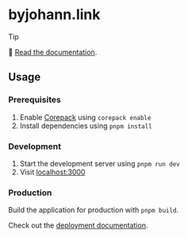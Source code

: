 # byjohann.link

> [!TIP]
> 📖 [Read the documentation](https://nuxt.com).

## Usage

### Prerequisites

1. Enable [Corepack](https://github.com/nodejs/corepack) using `corepack enable`
2. Install dependencies using `pnpm install`

### Development

1. Start the development server using `pnpm run dev`
2. Visit [localhost:3000](http://localhost:3000/)

### Production

Build the application for production with `pnpm build`.

Check out the [deployment documentation](https://nuxt.com/docs/getting-started/deployment).
